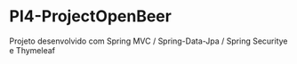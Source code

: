 # PI4-ProjectOpenBeer
Projeto desenvolvido com Spring MVC / Spring-Data-Jpa / Spring Securitye e Thymeleaf
